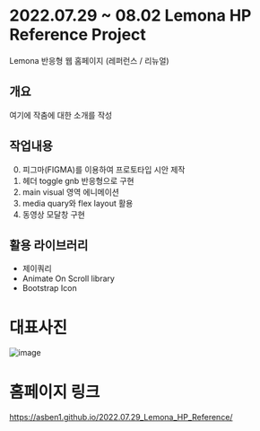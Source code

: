 # 2022.07.29 ~ 08.02 Lemona HP Reference Project
Lemona 반응형 웹 홈페이지 (레퍼런스 / 리뉴얼)

## 개요
여기에 작춤에 대한 소개를 작성

## 작업내용
0. 피그마(FIGMA)를 이용하여 프로토타입 시안 제작
1. 헤더 toggle gnb 반응형으로 구현
2. main visual 영역 에니메이션
3. media quary와 flex layout 활용
4. 동영상 모달창 구현


## 활용 라이브러리
- 제이쿼리
- Animate On Scroll library
- Bootstrap Icon

# 대표사진
![image](https://user-images.githubusercontent.com/105405062/182274397-7165efc8-7d69-4ca4-a6ae-749a91bc4137.png)


# 홈페이지 링크
https://asben1.github.io/2022.07.29_Lemona_HP_Reference/
